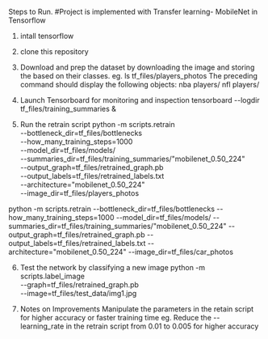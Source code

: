 Steps to Run.
#Project is implemented with Transfer learning- MobileNet in Tensorflow
1. intall tensorflow
2. clone this repository
3. Download and prep the dataset by downloading the image and storing the based on their classes. eg.
ls tf_files/players_photos
The preceding command should display the following objects:
nba players/
nfl players/

4. Launch Tensorboard for monitoring and inspection
tensorboard --logdir tf_files/training_summaries &

5. Run the retrain script
python -m scripts.retrain \
  --bottleneck_dir=tf_files/bottlenecks \
  --how_many_training_steps=1000 \
  --model_dir=tf_files/models/ \
  --summaries_dir=tf_files/training_summaries/"mobilenet_0.50_224" \
  --output_graph=tf_files/retrained_graph.pb \
  --output_labels=tf_files/retrained_labels.txt \
  --architecture="mobilenet_0.50_224" \
  --image_dir=tf_files/players_photos

  python -m scripts.retrain --bottleneck_dir=tf_files/bottlenecks --how_many_training_steps=1000 --model_dir=tf_files/models/ --summaries_dir=tf_files/training_summaries/"mobilenet_0.50_224" --output_graph=tf_files/retrained_graph.pb --output_labels=tf_files/retrained_labels.txt --architecture="mobilenet_0.50_224" --image_dir=tf_files/car_photos  

6. Test the network by classifying a new image
python -m scripts.label_image \
    --graph=tf_files/retrained_graph.pb  \
    --image=tf_files/test_data/img1.jpg

7. Notes on Improvements
Manipulate the parameters in the retain script for higher accuracy or faster training time eg.
Reduce the --learning_rate in the retrain script from 0.01 to 0.005 for higher accuracy
